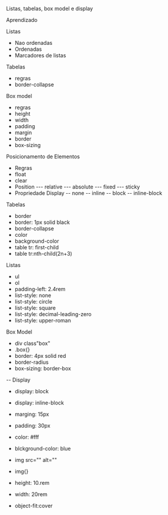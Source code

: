 
Listas, tabelas, box model e display

Aprendizado

Listas
- Nao ordenadas
- Ordenadas
- Marcadores de listas

Tabelas
- regras
- border-collapse

Box model
- regras
- height
- width
- padding
- margin
- border
- box-sizing

Posicionamento de Elementos
- Regras
- float
- clear
- Position
--- relative
--- absolute
--- fixed
--- sticky
- Propriedade Display
-- none
-- inline
-- block
-- inline-block






Tabelas
- border
- border: 1px solid black
- border-collapse
- color
- background-color
- table tr: first-child
- table tr:nth-child(2n+3)


Listas
- ul
- ol
- padding-left: 2.4rem
- list-style: none
- list-style: circle
- list-style: square
- list-style: decimal-leading-zero
- list-style: upper-roman


Box Model
- div class"box"
- .box{}
- border: 4px solid red
- border-radius
- box-sizing: border-box

-- Display
- display: block
- display: inline-block


- marging: 15px
- padding: 30px
- color: #fff
- blckground-color: blue


- img src="" alt=""
- img{}
- height: 10.rem
- width: 20rem
- object-fit:cover
